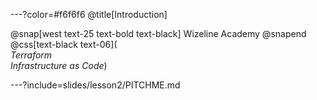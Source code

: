 ---?color=#f6f6f6
@title[Introduction]

@snap[west text-25 text-bold text-black]
Wizeline Academy
@snapend
@css[text-black text-06](<br>*Terraform*<br>*Infrastructure as Code*)


---?include=slides/lesson2/PITCHME.md